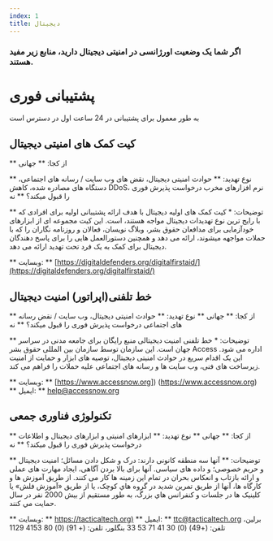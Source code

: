```yaml
---
index: 1
title: دیجیتال
---
```

### اگر شما یک وضعیت اورژانسی در امنیتی دیجیتال دارید، منابع زیر مفید هستند.

# پشتیبانی فوری

به طور معمول برای پشتیبانی در 24 ساعت اول در دسترس است

## کیت کمک های امنیتی دیجیتال

** از کجا: ** جهانی

** نوع تهدید: ** حوادث امنیتی دیجیتال، نقض های وب سایت / رسانه های اجتماعی، دستگاه های مصادره شده، کاهش DDoS، نرم افزارهای مخرب
درخواست پذیرش فوری را قبول میکند؟ ** نه

** توضیحات: * کیت کمک های اولیه دیجیتال با هدف ارائه پشتیبانی اولیه برای افرادی که با رایج ترین نوع تهدیدات دیجیتال مواجه هستند، است. این کیت مجموعه ای از ابزارهای خودآزمایی برای مدافعان حقوق بشر، وبلاگ نویسان، فعالان و روزنامه نگاران را که با حملات مواجهه میشوند، ارائه می دهد و همچنین دستورالعمل هایی را برای پاسخ دهندگان دیجیتال برای کمک به یک فرد تحت تهدید ارائه می دهد.

** وبسایت: ** [https://digitaldefenders.org/digitalfirstaid/](https://digitaldefenders.org/digitalfirstaid/)

## خط تلفنی(اپراتور) امنیت دیجیتال

** از کجا: ** جهانی
** نوع تهدید: ** حوادث امنیتی دیجیتال، وب سایت / نقض رسانه های اجتماعی
درخواست پذیرش فوری را قبول میکند؟ ** نه

** توضیحات: * خط تلفنی امنیت دیجیتالی منبع رایگان برای جامعه مدنی در سراسر جهان است. این سازمان توسط سازمان بین المللی حقوق بشر Access اداره می شود. این یک اقدام سریع در حوادث امنیتی دیجیتال، توصیه های ابزار و حمایت از امنیت زیرساخت های فنی، وب سایت ها و رسانه های اجتماعی علیه حملات را فراهم می کند.

** وبسایت: ** [https://www.accessnow.org]) (https://www.accessnow.org)
** ایمیل: ** help@accessnow.org

## تکنولوژی فناوری جمعی

** از کجا: ** جهانی
** نوع تهدید: ** ابزارهای امنیتی و ابزارهای دیجیتال و اطلاعات
درخواست پذیرش فوری را قبول میکند؟ ** نه

** توضیحات: ** آنها سه منطقه کانونی دارند: درک و شکل دادن مسائل؛ امنیت دیجیتال و حریم خصوصی؛ و داده های سیاسی. آنها برای بالا بردن آگاهی، ایجاد مهارت های عملی و ارائه بازتاب و انعکاس بحران در تمام این زمینه ها کار می کنند. از طريق آموزش ها و کارگاه ها، آنها از طريق تمرين شديد در گروه هاي کوچک، يا از طريق «آموزش فلش» يا کلينيک ها در جلسات و کنفرانس هاي بزرگ، به طور مستقيم از بيش  2000 نفر در سال حمایت مي کنند.

** وبسایت: ** [https://tacticaltech.org)](https://tacticaltech.org)
** ایمیل: ** ttc@tacticaltech.org
برلین، تلفن: (+49) (0) 30 41 71 53 33
بنگلور، تلفن: (+ 91) (0) 80 4153 1129